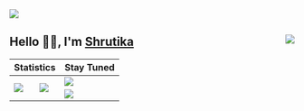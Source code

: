 <img src="https://rand-xyz.now.sh/api/hello">
<h2> Hello 🙋‍♀️, I'm <a href='https://github.com/Shrutika252'>Shrutika</a><img align="right" src="https://gpvc.arturio.dev/Shrutika252"></h2>

<table align="center">
    <thead>
        <tr>
          <th colspan=2>Statistics</th>
          <th>Stay Tuned</th>
        </tr>
    </thead>
    <tbody>
      <tr>
        <td rowspan=3>
          <a href="#">
           <img src="https://github-readme-stats.vercel.app/api?username=Shrutika252&show_icons=true&theme=prussian">
          </a>
        </td>
        <td rowspan=3>
          <a href="#">
            <img src="http://github-readme-streak-stats.herokuapp.com?user=Shrutika252&theme=black-ice">
          </a>
        </td>
        <td>
          <a href="https://leetcode.com/ambreshrutika58/">
            <img src="https://img.shields.io/badge/LeetCode-000000?style=for-the-badge&logo=LeetCode&logoColor=#d16c06">
          </a>
        </td>
      </tr>
      <tr>
        <td>
          <a href="https://www.linkedin.com/in/shrutikaambre/?original_referer=https%3A%2F%2Fsearch%2Eyahoo%2Ecom%2F&originalSubdomain=in">
            <img src="https://img.shields.io/badge/LinkedIn-0077B5?style=for-the-badge&logo=linkedin&logoColor=white)">
          </a>
        </td>
      </tr>
    </tbody>
</table>
